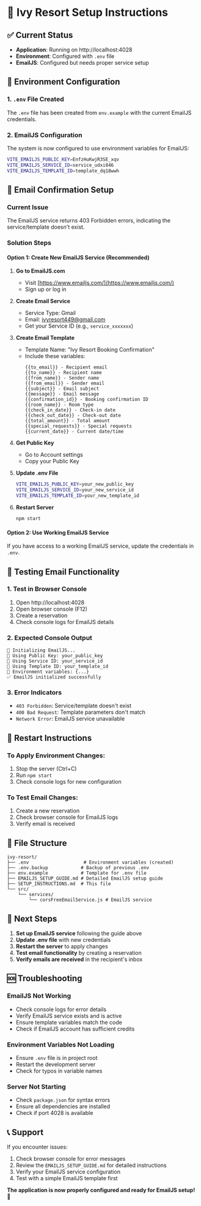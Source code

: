 # 🚀 Ivy Resort Setup Instructions

## ✅ Current Status
- **Application**: Running on http://localhost:4028
- **Environment**: Configured with `.env` file
- **EmailJS**: Configured but needs proper service setup

## 🔧 Environment Configuration

### 1. `.env` File Created
The `.env` file has been created from `env.example` with the current EmailJS credentials.

### 2. EmailJS Configuration
The system is now configured to use environment variables for EmailJS:

```bash
VITE_EMAILJS_PUBLIC_KEY=EnfzHuKwjR3SE_xqv
VITE_EMAILJS_SERVICE_ID=service_udxi846
VITE_EMAILJS_TEMPLATE_ID=template_dq18wwh
```

## 📧 Email Confirmation Setup

### Current Issue
The EmailJS service returns 403 Forbidden errors, indicating the service/template doesn't exist.

### Solution Steps

#### Option 1: Create New EmailJS Service (Recommended)
1. **Go to EmailJS.com**
   - Visit [https://www.emailjs.com/](https://www.emailjs.com/)
   - Sign up or log in

2. **Create Email Service**
   - Service Type: Gmail
   - Email: ivyresort449@gmail.com
   - Get your Service ID (e.g., `service_xxxxxxx`)

3. **Create Email Template**
   - Template Name: "Ivy Resort Booking Confirmation"
   - Include these variables:
     ```
     {{to_email}} - Recipient email
     {{to_name}} - Recipient name
     {{from_name}} - Sender name
     {{from_email}} - Sender email
     {{subject}} - Email subject
     {{message}} - Email message
     {{confirmation_id}} - Booking confirmation ID
     {{room_name}} - Room type
     {{check_in_date}} - Check-in date
     {{check_out_date}} - Check-out date
     {{total_amount}} - Total amount
     {{special_requests}} - Special requests
     {{current_date}} - Current date/time
     ```

4. **Get Public Key**
   - Go to Account settings
   - Copy your Public Key

5. **Update .env File**
   ```bash
   VITE_EMAILJS_PUBLIC_KEY=your_new_public_key
   VITE_EMAILJS_SERVICE_ID=your_new_service_id
   VITE_EMAILJS_TEMPLATE_ID=your_new_template_id
   ```

6. **Restart Server**
   ```bash
   npm start
   ```

#### Option 2: Use Working EmailJS Service
If you have access to a working EmailJS service, update the credentials in `.env`.

## 🧪 Testing Email Functionality

### 1. Test in Browser Console
1. Open http://localhost:4028
2. Open browser console (F12)
3. Create a reservation
4. Check console logs for EmailJS details

### 2. Expected Console Output
```
📧 Initializing EmailJS...
📧 Using Public Key: your_public_key
📧 Using Service ID: your_service_id
📧 Using Template ID: your_template_id
📧 Environment variables: {...}
✅ EmailJS initialized successfully
```

### 3. Error Indicators
- `403 Forbidden`: Service/template doesn't exist
- `400 Bad Request`: Template parameters don't match
- `Network Error`: EmailJS service unavailable

## 🔄 Restart Instructions

### To Apply Environment Changes:
1. Stop the server (Ctrl+C)
2. Run `npm start`
3. Check console logs for new configuration

### To Test Email Changes:
1. Create a new reservation
2. Check browser console for EmailJS logs
3. Verify email is received

## 📁 File Structure

```
ivy-resort/
├── .env                    # Environment variables (created)
├── .env.backup            # Backup of previous .env
├── env.example            # Template for .env file
├── EMAILJS_SETUP_GUIDE.md # Detailed EmailJS setup guide
├── SETUP_INSTRUCTIONS.md  # This file
└── src/
    └── services/
        └── corsFreeEmailService.js # EmailJS service
```

## 🎯 Next Steps

1. **Set up EmailJS service** following the guide above
2. **Update .env file** with new credentials
3. **Restart the server** to apply changes
4. **Test email functionality** by creating a reservation
5. **Verify emails are received** in the recipient's inbox

## 🆘 Troubleshooting

### EmailJS Not Working
- Check console logs for error details
- Verify EmailJS service exists and is active
- Ensure template variables match the code
- Check if EmailJS account has sufficient credits

### Environment Variables Not Loading
- Ensure `.env` file is in project root
- Restart the development server
- Check for typos in variable names

### Server Not Starting
- Check `package.json` for syntax errors
- Ensure all dependencies are installed
- Check if port 4028 is available

## 📞 Support

If you encounter issues:
1. Check browser console for error messages
2. Review the `EMAILJS_SETUP_GUIDE.md` for detailed instructions
3. Verify your EmailJS service configuration
4. Test with a simple EmailJS template first

**The application is now properly configured and ready for EmailJS setup!** 🎉
















